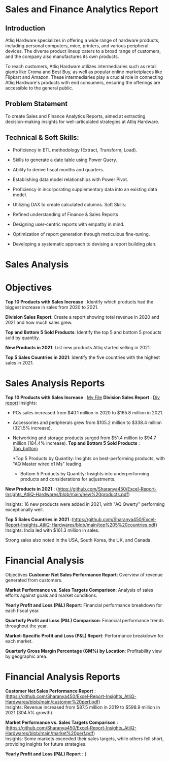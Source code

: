 # Sales and Finance Analytics Report
## Introduction
Atliq Hardware specializes in offering a wide range of hardware products, including personal computers, mice, printers, and various peripheral devices. The diverse product lineup caters to a broad range of customers, and the company also manufactures its own products.

To reach customers, Atliq Hardware utilizes intermediaries such as retail giants like Croma and Best Buy, as well as popular online marketplaces like Flipkart and Amazon. These intermediaries play a crucial role in connecting Atliq Hardware's products with end consumers, ensuring the offerings are accessible to the general public.
 ## Problem Statement
 To create Sales and Finance Analytics Reports, aimed at extracting decision-making insights for well-articulated strategies at Atliq Hardware.

## Technical & Soft Skills:
* Proficiency in ETL methodology (Extract, Transform, Load).
* Skills to generate a date table using Power Query.
* Ability to derive fiscal months and quarters.
* Establishing data model relationships with Power Pivot.
* Proficiency in incorporating supplementary data into an existing data model.
* Utilizing DAX to create calculated columns.
Soft Skills:

* Refined understanding of Finance & Sales Reports
* Designing user-centric reports with empathy in mind.
* Optimization of report generation through meticulous fine-tuning.
* Developing a systematic approach to devising a report building plan.

# Sales Analysis
# Objectives
**Top 10 Products with Sales Increase** : Identify which products had the biggest increase in sales from 2020 to 2021.  

**Division Sales Report**: Create a report showing total revenue in 2020 and 2021 and how much sales grew.  

**Top and Bottom 5 Sold Products**: Identify the top 5 and bottom 5 products sold by quantity. 

**New Products in 2021**: List new products Atliq started selling in 2021.  

**Top 5 Sales Countries in 2021**: Identify the five countries with the highest sales in 2021.

# Sales Analysis Reports
**Top 10 Products with Sales Increase** : [My File](https://github.com/Sharanya450/Excel-Report-Insights_AtliQ-Hardwares/blob/main/top%2010.pdf)
**Division Sales Report** : [Div report](https://github.com/Sharanya450/Excel-Report-Insights_AtliQ-Hardwares/blob/main/div.pdf)
Insights:
* PCs sales increased from $40.1 million in 2020 to $165.8 million in 2021.
* Accessories and peripherals grew from $105.2 million to $338.4 million (321.5% increase).
* Networking and storage products surged from $51.4 million to $94.7 million (184.4% increase).
**Top and Bottom 5 Sold Products** : [Top_bottom](https://github.com/Sharanya450/Excel-Report-Insights_AtliQ-Hardwares/blob/main/top%205%20bottom%205.pdf)
  
  *Top 5 Products by Quantity: Insights on best-performing products, with "AQ Master wired x1 Ms" leading.
  * Bottom 5 Products by Quantity: Insights into underperforming products and considerations for adjustments.
    
**New Products in 2021** : (https://github.com/Sharanya450/Excel-Report-Insights_AtliQ-Hardwares/blob/main/new%20products.pdf)   

Insights: 16 new products were added in 2021, with "AQ Qwerty" performing exceptionally well.  

**Top 5 Sales Countries in 2021** :(https://github.com/Sharanya450/Excel-Report-Insights_AtliQ-Hardwares/blob/main/top%205%20countries.pdf)  
Insights:
India led with $161.3 million in sales.  

Strong sales also noted in the USA, South Korea, the UK, and Canada.  

# Financial Analysis

Objectives
**Customer Net Sales Performance Report**: Overview of revenue generated from customers.  

**Market Performance vs. Sales Targets Comparison**: Analysis of sales efforts against goals and market conditions.  

**Yearly Profit and Loss (P&L) Report**: Financial performance breakdown for each fiscal year.  

**Quarterly Profit and Loss (P&L) Comparison**: Financial performance trends throughout the year.  

**Market-Specific Profit and Loss (P&L) Report**: Performance breakdown for each market.  

**Quarterly Gross Margin Percentage (GM%) by Location**: Profitability view by geographic area.
  
# Financial Analysis Reports

**Customer Net Sales Performance Report** : (https://github.com/Sharanya450/Excel-Report-Insights_AtliQ-Hardwares/blob/main/customer%20perf.pdf)  
Insights: Revenue increased from $87.5 million in 2019 to $598.9 million in 2021 (304.5% growth).  

**Market Performance vs. Sales Targets Comparison** : (https://github.com/Sharanya450/Excel-Report-Insights_AtliQ-Hardwares/blob/main/market%20perf.pdf)  
Insights: Some markets exceeded their sales targets, while others fell short, providing insights for future strategies.  

 **Yearly Profit and Loss (P&L) Report** : (

